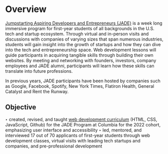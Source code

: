 # Overview
[Jumpstarting Aspiring Developers and Entrepreneurs (JADE)](https://www.cc-seas.columbia.edu/jade) is a week long immersive program for first-year students of all backgrounds in the U.S. tech and startup ecosystem. Through virtual and in-person visits and discussions with companies of varying sizes that span numerous industries, students will gain insight into the growth of startups and how they can dive into the tech and entrepreneurship space. Web development lessons will guide participants in acquiring tangible skills through building their own websites. By meeting and networking with founders, investors, company employees and JADE alumni, participants will learn how these skills can translate into future professions.

In previous years, JADE participants have been hosted by companies such as Google, Facebook, Spotify, New York Times, Flatiron Health, General Catalyst and Rent the Runway. 

## Objective
‣ created, revised, and taught [web development curriculum](https://www.notion.so/joycejiang/Web-Dev-JADE-2022-dcc2708e326e40dd8b392100327237d0) (HTML, CSS, JavaScript, Github) for the JADE Program at Columbia for the 2022 cohort, emphasizing user interface and accessibility 
‣ led, mentored, and interviewed 17 out of 70 applicants of first-year students through web development classes, virtual visits with leading tech startups and companies, and pre-professional development
